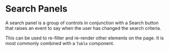 Search Panels
=============

A search panel is a group of controls in conjunction with a Search button that raises an event
to say when the user has changed the search criteria.

This can be used to re-filter and re-render other elements on the page. It is most commonly
combined with a `Table` component.